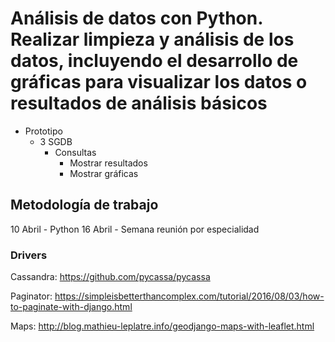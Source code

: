 # Análisis de datos con Python. Realizar limpieza y análisis de los datos, incluyendo el desarrollo de gráficas para visualizar los datos o resultados de análisis básicos


* Prototipo
  * 3 SGDB
    * Consultas
      * Mostrar resultados
      * Mostrar gráficas

## Metodología de trabajo

10 Abril - Python
16 Abril - Semana reunión por especialidad


### Drivers

Cassandra: https://github.com/pycassa/pycassa

Paginator: https://simpleisbetterthancomplex.com/tutorial/2016/08/03/how-to-paginate-with-django.html


Maps: http://blog.mathieu-leplatre.info/geodjango-maps-with-leaflet.html
